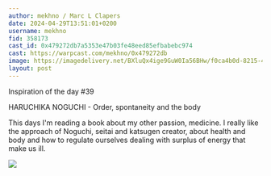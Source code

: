 ```yaml
---
author: mekhno / Marc L Clapers
date: 2024-04-29T13:51:01+0200
username: mekhno
fid: 358173
cast_id: 0x479272db7a5353e47b03fe48eed85efbabebc974
cast: https://warpcast.com/mekhno/0x479272db
image: https://imagedelivery.net/BXluQx4ige9GuW0Ia56BHw/f0ca4b0d-8215-4ee2-cc48-51e44d701c00/original
layout: post
---
```

Inspiration of the day #39  
  
HARUCHIKA NOGUCHI - Order, spontaneity and the body  
  
This days I'm reading a book about my other passion, medicine. I really like the approach of Noguchi, seitai and katsugen creator, about health and body and how to regulate ourselves dealing with surplus of energy that make us ill.  

![](https://imagedelivery.net/BXluQx4ige9GuW0Ia56BHw/f0ca4b0d-8215-4ee2-cc48-51e44d701c00/original)